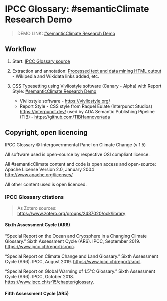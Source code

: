 # IPCC Glossary: #semanticClimate Research Demo

> DEMO LINK: [#semanticClimate Research Demo](https://vivliostyle.vercel.app/#src=https://raw.githubusercontent.com/semanticClimate/glossary-demo/main/html/index.html)

## Workflow

  1. Start: [IPCC Glossary source](https://apps.ipcc.ch/glossary/)

  2. Extraction and annotation: [Processed text and data mining HTML output](https://github.com/semanticClimate/semanticClimate/blob/main/ipcc/ar6/test/total_glossary/new_total_demo.html) - Wikipedia and Wikidata links added, etc.

  3. CSS Typesetting using Vivliostyle software (Canary - Alpha) with Report Style: [#semanticClimate Research Demo](https://vivliostyle.vercel.app/#src=https://raw.githubusercontent.com/semanticClimate/glossary-demo/main/html/index.html)
     - Vivliostyle software - https://vivliostyle.org/
     - Report Style - CSS style from Raquel Eulate (Interpunct Studios) https://interpunct.dev/ used by ADA Semantic Publishing Pipeline (TIB) - https://github.com/TIBHannover/ada

## Copyright, open licencing

IPCC Glossary © Intergovernmental Panel on Climate Change (v 1.5)

All software used is open-source by respective OSI compliant licence.

All #semanticClimate content and code is open access and open-source: Apache License Version 2.0, January 2004 http://www.apache.org/licenses/

All other content used is open licenced.

### IPCC Glossary citations

> As Zotero sources: https://www.zotero.org/groups/2437020/ock/library 

#### Sixth Assessment Cycle (AR6)

“Special Report on the Ocean and Cryosphere in a Changing Climate Glossary.” Sixth Assessment Cycle (AR6). IPCC, September 2019. https://www.ipcc.ch/report/srocc.

“Special Report on Climate Change and Land Glossary.” Sixth Assessment Cycle (AR6). IPCC, August 2019. https://www.ipcc.ch/report/srccl.

“Special Report on Global Warming of 1.5°C Glossary.” Sixth Assessment Cycle (AR6). IPCC, October 2018. https://www.ipcc.ch/sr15/chapter/glossary.

#### Fifth Assessment Cycle (AR5)















